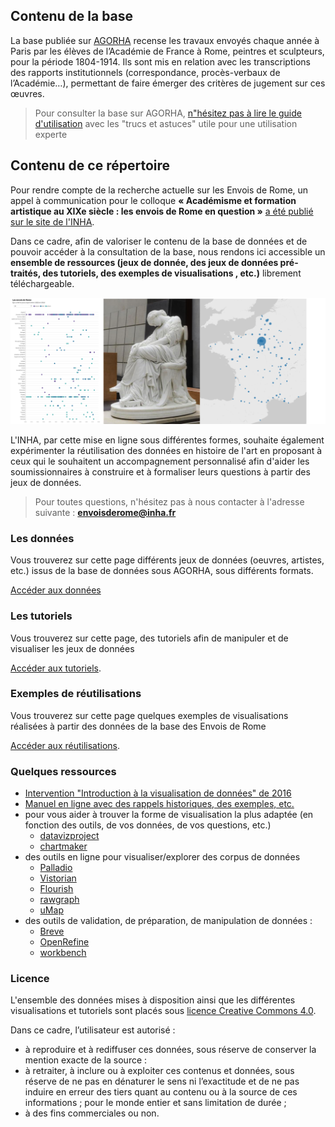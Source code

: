 ## Contenu de la base

La base publiée sur <a href="https://agorha.inha.fr/inhaprod/ark:/54721/00180">AGORHA</a> recense les travaux envoyés chaque année à Paris par les élèves de l’Académie de France à Rome, peintres et sculpteurs, pour la période 1804-1914. Ils sont mis en relation avec les transcriptions des rapports institutionnels (correspondance, procès-verbaux de l’Académie…), permettant de faire émerger des critères de jugement sur ces œuvres.

> Pour consulter la base sur AGORHA, [n"hésitez pas à lire le guide d'utilisation](./Guide_utilisation_EnvoisdeRome.pdf) avec les "trucs et astuces" utile pour une utilisation experte 


## Contenu de ce répertoire

Pour rendre compte de la recherche actuelle sur les Envois de Rome, un appel à communication pour le colloque **« Académisme et formation artistique au XIXe siècle : les envois de Rome en question »** <a href="https://www.inha.fr/fr/recherche/appels/appels-a-contributions/academisme-et-formation-artistique-au-xixe-siecle.html">a été publié sur le site de l'INHA</a>.

Dans ce cadre, afin de valoriser le contenu de la base de données et de pouvoir accéder à la consultation de la base, nous rendons ici accessible un **ensemble de ressources (jeux de donnée, des jeux de données pré-traités, des tutoriels, des exemples de visualisations , etc.)** librement téléchargeable.

![img_1](./images/accueil.png)

L'INHA, par cette mise en ligne sous différentes formes, souhaite également expérimenter la réutilisation des données en histoire de l'art en proposant à ceux qui le souhaitent un accompagnement personnalisé afin d'aider les soumissionnaires à construire et à formaliser leurs questions à partir des jeux de données.

> Pour toutes questions, n'hésitez pas à nous contacter à l'adresse suivante : **envoisderome@inha.fr**

### Les données

Vous trouverez sur cette page différents jeux de données (oeuvres, artistes, etc.) issus de la base de données sous AGORHA, sous différents formats.

[Accéder aux données](./datasets/datasets.md)

### Les tutoriels

Vous trouverez sur cette page, des tutoriels afin de manipuler et de visualiser les jeux de données

[Accéder aux tutoriels](./tutorials/tutorials.md).

### Exemples de réutilisations

Vous trouverez sur cette page quelques exemples de visualisations réalisées à partir des données de la base des Envois de Rome

[Accéder aux réutilisations](./visualisations/visualisations.md).

### Quelques ressources

* [Intervention "Introduction à la visualisation de données" de 2016](https://fr.slideshare.net/antoinecourtin/brve-introduction-la-visualisation-de-donnes-en-shs)
* [Manuel en ligne avec des rappels historiques, des exemples, etc.](https://datavizforall.org/)
* pour vous aider à trouver la forme de visualisation la plus adaptée (en fonction des outils, de vos données, de vos questions, etc.)
  * [datavizproject](http://datavizproject.com)
  * [chartmaker](chartmaker.visualisingdata.com)
* des outils en ligne pour visualiser/explorer des corpus de données
  * [Palladio](http://palladio.designhumanities.org)
  * [Vistorian](https://networkcube.github.io/vistorian/)
  * [Flourish](https://app.flourish.studio/templates)
  * [rawgraph](http://app.rawgraphs.io)
  * [uMap](https://umap.openstreetmap.fr/fr/)
* des outils de validation, de préparation, de manipulation de données :
  * [Breve](http://hdlab.stanford.edu/breve/)
  * [OpenRefine](http://openrefine.org/)
  * [workbench](http://workbenchdata.com/)



### Licence
L'ensemble des données mises à disposition  ainsi que les différentes visualisations et tutoriels sont placés sous [licence Creative Commons 4.0](https://creativecommons.org/licenses/by/4.0/deed.fr).

Dans ce cadre, l’utilisateur est autorisé :
* à reproduire et à rediffuser ces données, sous réserve de conserver la mention exacte de la source :
* à retraiter, à inclure ou à exploiter ces contenus et données, sous réserve de ne pas en dénaturer le sens ni l’exactitude et de ne pas induire en erreur des tiers quant au contenu ou à la source de ces informations ;
pour le monde entier et sans limitation de durée ;
* à des fins commerciales ou non.
